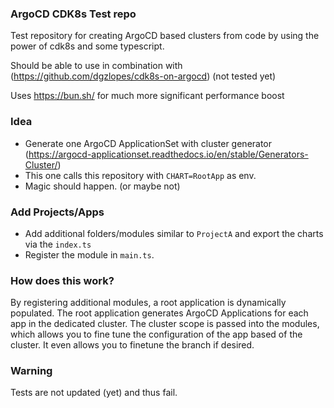 ### ArgoCD CDK8s Test repo

Test repository for creating ArgoCD based clusters from code by using the power of cdk8s and some typescript.

Should be able to use in combination with (https://github.com/dgzlopes/cdk8s-on-argocd) (not tested yet)

Uses https://bun.sh/ for much more significant performance boost

### Idea
- Generate one ArgoCD ApplicationSet with cluster generator (https://argocd-applicationset.readthedocs.io/en/stable/Generators-Cluster/)
- This one calls this repository with `CHART=RootApp` as env. 
- Magic should happen. (or maybe not)

### Add Projects/Apps
- Add additional folders/modules similar to `ProjectA` and export the charts via the `index.ts`
- Register the module in `main.ts`.


### How does this work?
By registering additional modules, a root application is dynamically populated. The root application generates ArgoCD Applications for each app in the dedicated cluster. The cluster scope is passed into the modules, which allows you to fine tune the configuration of the app based of the cluster. It even allows you to finetune the branch if desired.

### Warning
Tests are not updated (yet) and thus fail.
